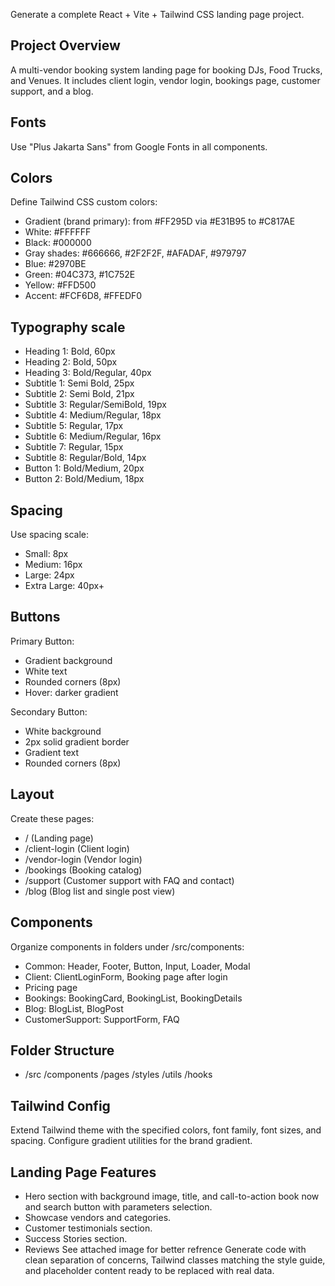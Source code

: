 Generate a complete React + Vite + Tailwind CSS landing page project.

## Project Overview

A multi-vendor booking system landing page for booking DJs, Food Trucks, and Venues. It includes client login, vendor login, bookings page, customer support, and a blog.

## Fonts

Use "Plus Jakarta Sans" from Google Fonts in all components.

## Colors

Define Tailwind CSS custom colors:

- Gradient (brand primary): from #FF295D via #E31B95 to #C817AE
- White: #FFFFFF
- Black: #000000
- Gray shades: #666666, #2F2F2F, #AFADAF, #979797
- Blue: #2970BE
- Green: #04C373, #1C752E
- Yellow: #FFD500
- Accent: #FCF6D8, #FFEDF0

## Typography scale

- Heading 1: Bold, 60px
- Heading 2: Bold, 50px
- Heading 3: Bold/Regular, 40px
- Subtitle 1: Semi Bold, 25px
- Subtitle 2: Semi Bold, 21px
- Subtitle 3: Regular/SemiBold, 19px
- Subtitle 4: Medium/Regular, 18px
- Subtitle 5: Regular, 17px
- Subtitle 6: Medium/Regular, 16px
- Subtitle 7: Regular, 15px
- Subtitle 8: Regular/Bold, 14px
- Button 1: Bold/Medium, 20px
- Button 2: Bold/Medium, 18px

## Spacing

Use spacing scale:

- Small: 8px
- Medium: 16px
- Large: 24px
- Extra Large: 40px+

## Buttons

Primary Button:

- Gradient background
- White text
- Rounded corners (8px)
- Hover: darker gradient

Secondary Button:

- White background
- 2px solid gradient border
- Gradient text
- Rounded corners (8px)

## Layout

Create these pages:

- / (Landing page)
- /client-login (Client login)
- /vendor-login (Vendor login)
- /bookings (Booking catalog)
- /support (Customer support with FAQ and contact)
- /blog (Blog list and single post view)

## Components

Organize components in folders under /src/components:

- Common: Header, Footer, Button, Input, Loader, Modal
- Client: ClientLoginForm, Booking page after login
- Pricing page
- Bookings: BookingCard, BookingList, BookingDetails
- Blog: BlogList, BlogPost
- CustomerSupport: SupportForm, FAQ

## Folder Structure

- /src
  /components
  /pages
  /styles
  /utils
  /hooks

## Tailwind Config

Extend Tailwind theme with the specified colors, font family, font sizes, and spacing.
Configure gradient utilities for the brand gradient.

## Landing Page Features

- Hero section with background image, title, and call-to-action book now and search button with parameters selection.
- Showcase vendors and categories.
- Customer testimonials section.
- Success Stories section.
- Reviews
  See attached image for better refrence
  Generate code with clean separation of concerns, Tailwind classes matching the style guide, and placeholder content ready to be replaced with real data.
